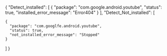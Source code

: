 {
  "Detect_installed": [
    {
      "package": "com.google.android.youtube",
      "status": true,
      "installed_error_message": "Error404"
    }
  ],
  "Detect_Not_installed": [

    {
      "package": "com.googlfe.android.youtube",
      "status": true,
      "not_installed_error_message": "Stopped"
    }
  ]
}
